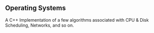 Operating Systems
-----------------

A C++ Implementation of a few algorithms associated with CPU & Disk Scheduling, Networks, and so on.
